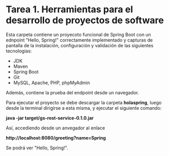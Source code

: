 # Tarea 1. Herramientas para el desarrollo de proyectos de software

Esta carpeta contiene un proyecoto funcional de Spring Boot con un ednpoint "Hello, Spring!" correctamente implementado y capturas de pantalla de la instalación, configuración y validación de las siguientes tecnologías:

- JDK
- Maven
- Spring Boot
- Git
- MySQL, Apache, PHP, phpMyAdmin

Además, contiene la prueba del endpoint desde un navegador.

Para ejecutar el proyecto se debe descargar la carpeta **holaspring**, luego desde la terminal dirigirse a esta misma, y ejecutar el siguiente comando:

**java -jar target/gs-rest-service-0.1.0.jar**

Así, accediendo desde un anvegador al enlace

**http://localhost:8080/greeting?name=Spring**

Se podrá ver "Hello, Spring!".